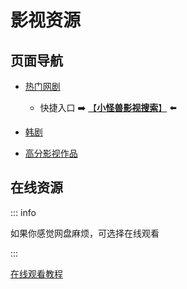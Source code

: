 # 影视资源

<!--@include: @/common/disclaimer.md-->

## 页面导航

* [热门网剧](./hot-net)
  * 快捷入口 :arrow_right: [【**小怪兽影视搜索**】](https://www.kdocs.cn/l/cns2jmfGdNOo) :arrow_left:

* [韩剧](./Korean-drama)
* [高分影视作品](./scriptures)

## 在线资源

::: info 

如果你感觉网盘麻烦，可选择在线观看

:::

[在线观看教程](./kuakeSearch)

